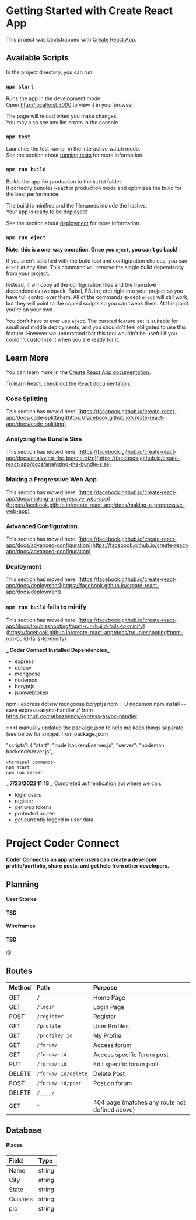 # Getting Started with Create React App

This project was bootstrapped with [Create React App](https://github.com/facebook/create-react-app).

## Available Scripts

In the project directory, you can run:

### `npm start`

Runs the app in the development mode.\
Open [http://localhost:3000](http://localhost:3000) to view it in your browser.

The page will reload when you make changes.\
You may also see any lint errors in the console.

### `npm test`

Launches the test runner in the interactive watch mode.\
See the section about [running tests](https://facebook.github.io/create-react-app/docs/running-tests) for more information.

### `npm run build`

Builds the app for production to the `build` folder.\
It correctly bundles React in production mode and optimizes the build for the best performance.

The build is minified and the filenames include the hashes.\
Your app is ready to be deployed!

See the section about [deployment](https://facebook.github.io/create-react-app/docs/deployment) for more information.

### `npm run eject`

**Note: this is a one-way operation. Once you `eject`, you can't go back!**

If you aren't satisfied with the build tool and configuration choices, you can `eject` at any time. This command will remove the single build dependency from your project.

Instead, it will copy all the configuration files and the transitive dependencies (webpack, Babel, ESLint, etc) right into your project so you have full control over them. All of the commands except `eject` will still work, but they will point to the copied scripts so you can tweak them. At this point you're on your own.

You don't have to ever use `eject`. The curated feature set is suitable for small and middle deployments, and you shouldn't feel obligated to use this feature. However we understand that this tool wouldn't be useful if you couldn't customize it when you are ready for it.

## Learn More

You can learn more in the [Create React App documentation](https://facebook.github.io/create-react-app/docs/getting-started).

To learn React, check out the [React documentation](https://reactjs.org/).

### Code Splitting

This section has moved here: [https://facebook.github.io/create-react-app/docs/code-splitting](https://facebook.github.io/create-react-app/docs/code-splitting)

### Analyzing the Bundle Size

This section has moved here: [https://facebook.github.io/create-react-app/docs/analyzing-the-bundle-size](https://facebook.github.io/create-react-app/docs/analyzing-the-bundle-size)

### Making a Progressive Web App

This section has moved here: [https://facebook.github.io/create-react-app/docs/making-a-progressive-web-app](https://facebook.github.io/create-react-app/docs/making-a-progressive-web-app)

### Advanced Configuration

This section has moved here: [https://facebook.github.io/create-react-app/docs/advanced-configuration](https://facebook.github.io/create-react-app/docs/advanced-configuration)

### Deployment

This section has moved here: [https://facebook.github.io/create-react-app/docs/deployment](https://facebook.github.io/create-react-app/docs/deployment)

### `npm run build` fails to minify

This section has moved here: [https://facebook.github.io/create-react-app/docs/troubleshooting#npm-run-build-fails-to-minify](https://facebook.github.io/create-react-app/docs/troubleshooting#npm-run-build-fails-to-minify)

**_ Coder Connect Installed Dependencies_**

- express
- dotenv
- mongoose
- nodemon
- bcryptjs
- jsonwebtoken

npm i express dotenv mongoose bcryptjs
npm i -D nodemon
npm install --save express-async-handler // from https://github.com/Abazhenov/express-async-handler

\*\*\*I manually updated the package.json to help me keep things separate (see below for snippet from package.json)

"scripts": {
"start": "node backend/server.js",
"server": "nodemon backend/server.js",

    <terminal commands>
    npm start
    npm run server

**_ 7/23/2022 11:18 _**
Completed authentication api where we can:

- login users
- register
- get web tokens
- protected routes
- get currently logged in user data

# Project Coder Connect

#### Coder Connect is an app where users can create a developer profile/portfolio, share posts, and get help from other developers.

## Planning

#### User Stories

#### TBD

#### Wireframes

#### TBD

😉

## Routes

| Method | Path                | Purpose                                        |
| :----- | :------------------ | :--------------------------------------------- |
| GET    | `/`                 | Home Page                                      |
| GET    | `/login`            | Login Page                                     |
| POST   | `/register`         | Register                                       |
| GET    | `/profile`          | User Profiles                                  |
| GET    | `/profile/:id`      | My Profile                                     |
| GET    | `/forum/`           | Access forum                                   |
| GET    | `/forum/:id`        | Access specific forum post                     |
| PUT    | `/forum/:id`        | Edit specific forum post                       |
| DELETE | `/forum/:id/delete` | Delete Post                                    |
| POST   | `/forum/:id/post`   | Post on forum                                  |
| DELETE | `/____/`            |                                                |
| GET    | `*`                 | 404 page (matches any route not defined above) |

## Database

#### Places

| Field    | Type   |
| :------- | :----- |
| Name     | string |
| City     | string |
| State    | string |
| Cuisines | string |
| pic      | string |
